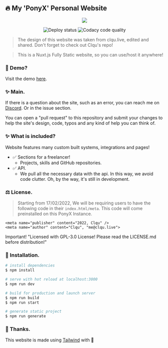 ## 🔥 My 'PonyX' Personal Website

<p align="center">
  <img src="https://user-images.githubusercontent.com/99866840/154800533-92f4720e-6caa-4ee5-ad1a-545e91c59c0d.png" />
</p>

<p align="center">
  <img src="https://api.netlify.com/api/v1/badges/235c4935-39c2-4aef-9b79-f5b6c5686855/deploy-status" alt="Deploy status" />

  <img src="https://app.codacy.com/project/badge/Grade/ff917529015742d3a3c3eda2674162de" alt="Codacy code quality" />
</p>

> The design of this website was taken from clqu.live, edited and shared. Don't forget to check out Clqu's repo!

> This is a Nuxt.js Fully Static website, so you can use/host it anywhere!

### 🔧 Demo?

<p dir="auto">Visit the demo <a href="https://ponyxdev.xyz/" rel="nofollow">here</a>.</p>

### ✨ Main.

<p dir="auto"> If there is a question about the site, such as an error, you can reach me on <a href="https://alphadev.xyz/" rel="nofollow">Discord</a>. Or in the issue section.</p>

You can open a "pull request" to this repository and submit your changes to help the site's design, code, typos and any kind of help you can think of.

### ✨ What is included?

Website features many custom built systems, integrations and pages!

- ✅ Sections for a freelancer!
  - Projects, skills and GitHub repositories.
- ✅ API.
  - We pull all the necessary data with the api. In this way, we avoid code clutter. Oh, by the way, it's still in development.

### ⚖️ License.

> Starting from 17/02/2022, We will be requiring users to have the following code in their `index.html/meta`. This code will come preinstalled on this PonyX Instance.
```
<meta name="publisher" content="2022, Clqu" />
<meta name="author" content="Clqu", "me@clqu.live">
```

Important! "Licensed with GPL-3.0 License! Please read the LICENSE.md before distribution!"

### 📩 Installation.

```bash
# install dependencies
$ npm install

# serve with hot reload at localhost:3000
$ npm run dev

# build for production and launch server
$ npm run build
$ npm run start

# generate static project
$ npm run generate
```

### 🙏 Thanks.

This website is made using [Tailwind](https://tailwindcss.com/) with 💙

